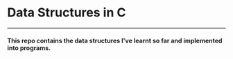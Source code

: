 # Data Structures in C
---
#### This repo contains the data structures I've learnt so far and implemented into programs.
